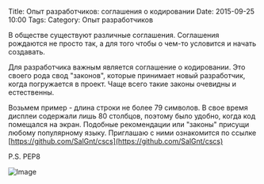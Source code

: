 Title: Опыт разработчиков: соглашения о кодировании
Date: 2015-09-25 10:00
Tags: 
Category: Опыт разработчиков

В обществе существуют различные соглашения. Соглашения рождаются не просто так, а для того чтобы о чем-то условится и начать создавать.

Для разработчика важным является соглашение о кодировании. Это своего рода свод "законов", которые принимает новый разработчик, когда погружается в проект. Чаще всего такие законы очевидны и естественны.

Возьмем пример - длина строки не более 79 символов. В свое время дисплеи содержали лишь 80 столбцов, поэтому было удобно, когда код помещался на экран.
Подобные рекомендации или "законы" присущи любому популярному языку. Приглашаю с ними ознакомится по ссылке  [https://github.com/SalGnt/cscs](https://github.com/SalGnt/cscs)

P.S. PEP8

![Image](http://i.imgur.com/66ON9pI.png)